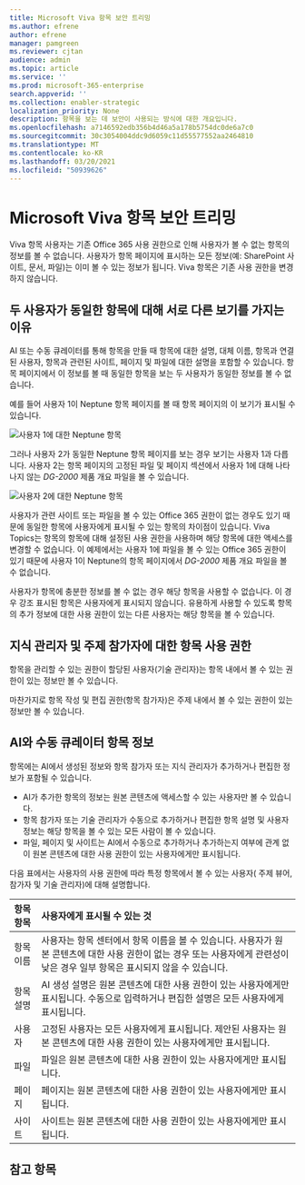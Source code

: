 ```yaml
---
title: Microsoft Viva 항목 보안 트리밍
ms.author: efrene
author: efrene
manager: pamgreen
ms.reviewer: cjtan
audience: admin
ms.topic: article
ms.service: ''
ms.prod: microsoft-365-enterprise
search.appverid: ''
ms.collection: enabler-strategic
localization_priority: None
description: 항목을 보는 데 보안이 사용되는 방식에 대한 개요입니다.
ms.openlocfilehash: a7146592edb356b4d46a5a178b5754dc0de6a7c0
ms.sourcegitcommit: 30c3054004ddc9d6059c11d55577552aa2464810
ms.translationtype: MT
ms.contentlocale: ko-KR
ms.lasthandoff: 03/20/2021
ms.locfileid: "50939626"
---
```

# <a name="microsoft-viva-topics-security-trimming"></a>Microsoft Viva 항목 보안 트리밍 

Viva 항목 사용자는 기존 Office 365 사용 권한으로 인해 사용자가 볼 수 없는 항목의 정보를 볼 수 없습니다. 사용자가 항목 페이지에 표시하는 모든 정보(예: SharePoint 사이트, 문서, 파일)는 이미 볼 수 있는 정보가 됩니다. Viva 항목은 기존 사용 권한을 변경하지 않습니다.

## <a name="why-two-users-may-have-different-views-of-the-same-topic"></a>두 사용자가 동일한 항목에 대해 서로 다른 보기를 가지는 이유

AI 또는 수동 큐레이터를 통해 항목을 만들 때 항목에 대한 설명, 대체 이름, 항목과 연결된 사용자, 항목과 관련된 사이트, 페이지 및 파일에 대한 설명을 포함할 수 있습니다. 항목 페이지에서 이 정보를 볼 때 동일한 항목을 보는 두 사용자가 동일한 정보를 볼 수 없습니다.
  
예를 들어 사용자 1이 Neptune 항목 페이지를 볼 때 항목 페이지의 이 보기가 표시될 수 있습니다.

![사용자 1에 대한 Neptune 항목](../media/knowledge-management/user2-topic-view.png) </br> 

그러나 사용자 2가 동일한 Neptune 항목 페이지를 보는 경우 보기는 사용자 1과 다릅니다.  사용자 2는 항목 페이지의 고정된 파일 및 페이지 섹션에서  사용자 1에 대해 나타나지 않는 *DG-2000* 제품 개요 파일을 볼 수 있습니다. 

![사용자 2에 대한 Neptune 항목](../media/knowledge-management/user1-topic-view.png) </br> 

사용자가 관련 사이트 또는 파일을 볼 수 있는 Office 365 권한이 없는 경우도 있기 때문에 동일한 항목에 사용자에게 표시될 수 있는 항목의 차이점이 있습니다.  Viva Topics는 항목의 항목에 대해 설정된 사용 권한을 사용하며 해당 항목에 대한 액세스를 변경할 수 없습니다. 이 예제에서는 사용자 1에 파일을 볼 수 있는 Office 365 권한이 있기 때문에 사용자 1이 Neptune의 항목 페이지에서 *DG-2000* 제품 개요 파일을 볼 수 없습니다.

사용자가 항목에 충분한 정보를 볼 수 없는 경우 해당 항목을 사용할 수 없습니다. 이 경우 강조 표시된 항목은 사용자에게 표시되지 않습니다. 유용하게 사용할 수 있도록 항목의 추가 정보에 대한 사용 권한이 있는 다른 사용자는 해당 항목을 볼 수 있습니다.


## <a name="topic-permissions-for-knowledge-managers-and-topic-contributors"></a>지식 관리자 및 주제 참가자에 대한 항목 사용 권한

항목을 관리할 수 있는 권한이 할당된 사용자(기술 관리자)는 항목 내에서 볼 수 있는 권한이 있는 정보만 볼 수 있습니다.

마찬가지로 항목 작성 및 편집 권한(항목 참가자)은 주제 내에서 볼 수 있는 권한이 있는 정보만 볼 수 있습니다. 


## <a name="ai-versus-manually-curated-topic-information"></a>AI와 수동 큐레이터 항목 정보

항목에는 AI에서 생성된 정보와 항목 참가자 또는 지식 관리자가 추가하거나 편집한 정보가 포함될 수 있습니다.

 - AI가 추가한 항목의 정보는 원본 콘텐츠에 액세스할 수 있는 사용자만 볼 수 있습니다.
 - 항목 참가자 또는 기술 관리자가 수동으로 추가하거나 편집한 항목 설명 및 사용자 정보는 해당 항목을 볼 수 있는 모든 사람이 볼 수 있습니다.
 - 파일, 페이지 및 사이트는 AI에서 수동으로 추가하거나 추가하는지 여부에 관계 없이 원본 콘텐츠에 대한 사용 권한이 있는 사용자에게만 표시됩니다.

다음 표에서는 사용자의 사용 권한에 따라 특정 항목에서 볼 수 있는 사용자( 주제 뷰어, 참가자 및 기술 관리자)에 대해 설명합니다.

|항목 항목|사용자에게 표시될 수 있는 것|
|:---------|:------------------|
|항목 이름|사용자는 항목 센터에서 항목 이름을 볼 수 있습니다. 사용자가 원본 콘텐츠에 대한 사용 권한이 없는 경우 또는 사용자에게 관련성이 낮은 경우 일부 항목은 표시되지 않을 수 있습니다.|
|항목 설명|AI 생성 설명은 원본 콘텐츠에 대한 사용 권한이 있는 사용자에게만 표시됩니다. 수동으로 입력하거나 편집한 설명은 모든 사용자에게 표시됩니다.|
|사용자|고정된 사용자는 모든 사용자에게 표시됩니다. 제안된 사용자는 원본 콘텐츠에 대한 사용 권한이 있는 사용자에게만 표시됩니다.|
|파일|파일은 원본 콘텐츠에 대한 사용 권한이 있는 사용자에게만 표시됩니다.|
|페이지|페이지는 원본 콘텐츠에 대한 사용 권한이 있는 사용자에게만 표시됩니다.|
|사이트|사이트는 원본 콘텐츠에 대한 사용 권한이 있는 사용자에게만 표시됩니다.|




## <a name="see-also"></a>참고 항목

